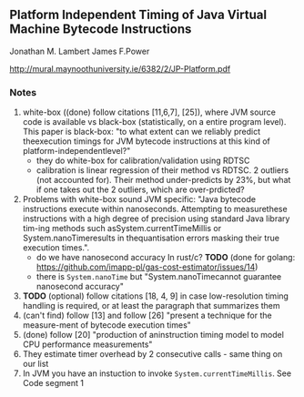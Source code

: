 ## Platform Independent Timing of Java Virtual Machine Bytecode Instructions


Jonathan M. Lambert James F.Power

http://mural.maynoothuniversity.ie/6382/2/JP-Platform.pdf

### Notes

1. white-box ((done) follow citations  [11,6,7], [25]), where JVM source code is available vs black-box (statistically, on a entire program level). This paper is black-box: "to what extent can we reliably predict theexecution timings for JVM bytecode instructions at this kind of platform-independentlevel?"
    - they do white-box for calibration/validation using RDTSC
    - calibration is linear regression of their method vs RDTSC. 2 outliers (not accounted for). Their method under-predicts by 23%, but what if one takes out the 2 outliers, which are over-prdicted?
2. Problems with white-box sound JVM specific: "Java bytecode instructions execute within nanoseconds.  Attempting to measurethese instructions with a high degree of precision using standard Java library tim-ing methods such asSystem.currentTimeMillis or System.nanoTimeresults in thequantisation errors masking their true execution times.".
    - do we have nanosecond accuracy In rust/c? **TODO** (done for golang: https://github.com/imapp-pl/gas-cost-estimator/issues/14)
    - there is `System.nanoTime` but "System.nanoTimecannot guarantee nanosecond accuracy"
3. **TODO** (optional) follow citations [18, 4, 9] in case low-resolution timing handling is required, or at least the paragraph that summarizes them
4. (can't find) follow [13] and  follow [26] "present a technique for the measure-ment of bytecode execution times"
5. (done) follow [20] "production of aninstruction timing model to model CPU performance measurements"
6. They estimate timer overhead by 2 consecutive calls - same thing on our list
7. In JVM you have an instuction to invoke `System.currentTimeMillis`. See Code segment 1
